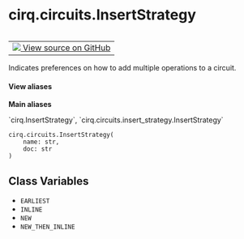 <div itemscope itemtype="http://developers.google.com/ReferenceObject">
<meta itemprop="name" content="cirq.circuits.InsertStrategy" />
<meta itemprop="path" content="Stable" />
<meta itemprop="property" content="__init__"/>
<meta itemprop="property" content="EARLIEST"/>
<meta itemprop="property" content="INLINE"/>
<meta itemprop="property" content="NEW"/>
<meta itemprop="property" content="NEW_THEN_INLINE"/>
</div>

# cirq.circuits.InsertStrategy

<!-- Insert buttons and diff -->

<table class="tfo-notebook-buttons tfo-api" align="left">

<td>
  <a target="_blank" href="https://github.com/quantumlib/cirq/tree/master/cirq/circuits/insert_strategy.py">
    <img src="https://www.tensorflow.org/images/GitHub-Mark-32px.png" />
    View source on GitHub
  </a>
</td>
</table>



Indicates preferences on how to add multiple operations to a circuit.

<section class="expandable">
  <h4 class="showalways">View aliases</h4>
  <p>
<b>Main aliases</b>
<p>`cirq.InsertStrategy`, `cirq.circuits.insert_strategy.InsertStrategy`</p>
</p>
</section>

<pre class="devsite-click-to-copy prettyprint lang-py tfo-signature-link">
<code>cirq.circuits.InsertStrategy(
    name: str,
    doc: str
)
</code></pre>



<!-- Placeholder for "Used in" -->


## Class Variables

* `EARLIEST` <a id="EARLIEST"></a>
* `INLINE` <a id="INLINE"></a>
* `NEW` <a id="NEW"></a>
* `NEW_THEN_INLINE` <a id="NEW_THEN_INLINE"></a>
